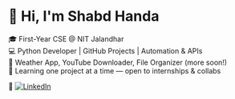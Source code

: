 # 👋 Hi, I'm Shabd Handa

🎓 First-Year CSE @ NIT Jalandhar  
💻 Python Developer | GitHub Projects | Automation & APIs  
📁 Weather App, YouTube Downloader, File Organizer (more soon!)  
🌱 Learning one project at a time — open to internships & collabs

🔗 [![LinkedIn](https://img.shields.io/badge/LinkedIn-blue?logo=linkedin)](https://www.linkedin.com/in/shabd-handa-0161a9370/)
